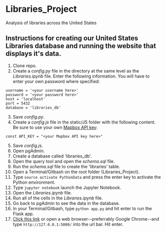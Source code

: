 # Libraries_Project
Analysis of libraries across the United States

## Instructions for creating our United States Libraries database and running the website that displays it's data.

1. Clone repo.
2. Create a *config.py* file in the directory at the same level as the *Libraries.ipynb* file. Enter the following information. You will have to enter your own password where specified:
```
username = '<your username here>'
password = '<your password here>'
host = 'localhost'
port = 5432
database = 'libraries_db'
```
3. Save *config.py*.
4. Create a *config.js* file in the static/JS folder with the following content. Be sure to use your own [Mapbox API key](https://www.mapbox.com/):
```
const API_KEY = "<your Mapbox API key here>"
```
5. Save *config.js*.
6. Open pgAdmin.
7. Create a database called 'libraries_db'.
8. Open the query tool and open the *schema.sql* file.
9. Run the *schema.sql* file to create the 'libraries' table.
10. Open a Terminal/Gitbash on the root folder (Libraries_Project).
11. Type ```source activate PythonData``` and press the enter key to activate the Python environment.
12. Type ```jupyter notebook``` launch the Jupyter Notebook.
13. Open the *Libraries.ipynb* file.
14. Run all of the cells in the *Libraries.ipynb* file.
15. Go back to pgAdmin to see the data in the database.
16. In your Terminal/Gitbash, type ```python app.py``` and hit enter to run the Flask app.
17. [Click this link](http://127.0.0.1:5000/) or open a web browser--preferrably Google Chrome--and type ```http://127.0.0.1:5000/``` into the url bar. Hit enter.